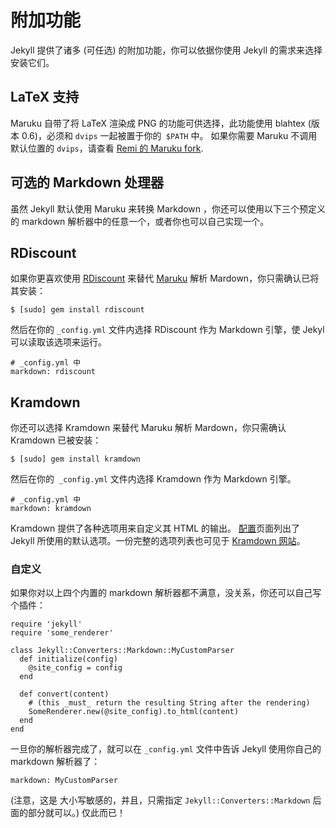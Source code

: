 # 附加功能

Jekyll 提供了诸多 (可任选) 的附加功能，你可以依据你使用 Jekyll 的需求来选择安装它们。

## LaTeX 支持

Maruku 自带了将 LaTeX 渲染成 PNG 的功能可供选择，此功能使用 blahtex (版本 0.6)，必须和 `dvips` 一起被置于你的` $PATH` 中。 如果你需要 Maruku 不调用默认位置的 `dvips`，请查看 [Remi 的 Maruku fork](http://github.com/remi/maruku).

## 可选的 Markdown 处理器

虽然 Jekyll 默认使用 Maruku 来转换 Markdown ，你还可以使用以下三个预定义的 markdown 解析器中的任意一个，或者你也可以自己实现一个。

## RDiscount

如果你更喜欢使用 [RDiscount](http://github.com/rtomayko/rdiscount) 来替代 [Maruku](http://github.com/bhollis/maruku) 解析 Mardown，你只需确认已将其安装：

```
$ [sudo] gem install rdiscount
```

然后在你的 `_config.yml` 文件内选择 RDiscount 作为 Markdown 引擎，使 Jekyl 可以读取该选项来运行。

```
# _config.yml 中
markdown: rdiscount
```

## Kramdown

你还可以选择 Kramdown 来替代 Maruku 解析 Mardown，你只需确认 Kramdown 已被安装：

```
$ [sudo] gem install kramdown
```

然后在你的` _config.yml` 文件内选择 Kramdown 作为 Markdown 引擎。

```
# _config.yml 中
markdown: kramdown
```

Kramdown 提供了各种选项用来自定义其 HTML 的输出。 [配置](http://jekyll.bootcss.com/docs/configuration/)页面列出了 Jekyll 所使用的默认选项。一份完整的选项列表也可见于 [Kramdown 网站](http://kramdown.rubyforge.org/options.html)。

### 自定义

如果你对以上四个内置的 markdown 解析器都不满意，没关系，你还可以自己写个插件：

```
require 'jekyll'
require 'some_renderer'

class Jekyll::Converters::Markdown::MyCustomParser
  def initialize(config)
    @site_config = config
  end

  def convert(content)
    # (this _must_ return the resulting String after the rendering)
    SomeRenderer.new(@site_config).to_html(content)
  end
end
```

一旦你的解析器完成了，就可以在 `_config.yml` 文件中告诉 Jekyll 使用你自己的 markdown 解析器了：

```
markdown: MyCustomParser
```

(注意，这是 大小写敏感的，并且，只需指定 `Jekyll::Converters::Markdown` 后面的部分就可以。) 仅此而已！